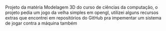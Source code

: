 Projeto da matéria Modelagem 3D do curso de ciências da computação, o projeto pedia um jogo da velha simples em opengl, utilizei alguns recursos extras que encontrei em 
repositórios do GitHub pra impementar um sistema de jogar contra a máquina também

